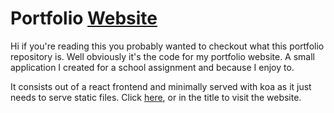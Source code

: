 # Portfolio [Website](emielvanseveren.be)

Hi if you're reading this you probably wanted to checkout what this portfolio repository is. Well obviously it's the code for my portfolio website. A small application I created for a school assignment and because I enjoy to.

It consists out of a react frontend and minimally served with koa as it just needs to serve static files.
Click [here](emielvanseveren.be), or in the title to visit the website.


